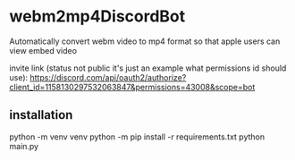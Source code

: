 # webm2mp4DiscordBot
Automatically convert webm video to mp4 format so that apple users can view embed video

invite link (status not public it's just an example what permissions id should use):
https://discord.com/api/oauth2/authorize?client_id=1158130297532063847&permissions=43008&scope=bot
## installation
python -m venv venv
python -m pip install -r requirements.txt
python main.py